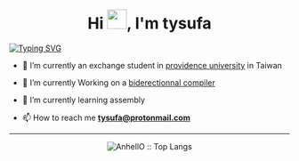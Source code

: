 <h1 align="center">Hi <img src="https://media.giphy.com/media/hvRJCLFzcasrR4ia7z/giphy.gif" width="35">, I'm tysufa</h1>

[![Typing SVG](https://readme-typing-svg.demolab.com?font=Fira+Code&pause=1000&center=true&width=435&lines=hello+world;core+dumped;lorem+ipsum)](https://git.io/typing-svg)

- 🔭 I’m currently an exchange student in [providence university](https://enpu.pu.edu.tw/) in Taiwan

- 🌱 I’m currently Working on a [biderectionnal compiler](https://github.com/tysufa/bidic)

- 🌱 I’m currently learning assembly 

- 📫 How to reach me **tysufa@protonmail.com**


--- 

<p align="center"><img src="https://github-readme-stats.vercel.app/api/top-langs/?username=tysufa&langs_count=10&theme=tokyonight&layout=compact" alt="AnhellO :: Top Langs" /></p>
